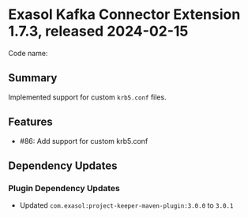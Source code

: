 # Exasol Kafka Connector Extension 1.7.3, released 2024-02-15

Code name: 

## Summary
Implemented support for custom `krb5.conf` files.

## Features

* #86: Add support for custom krb5.conf

## Dependency Updates

### Plugin Dependency Updates

* Updated `com.exasol:project-keeper-maven-plugin:3.0.0` to `3.0.1`
